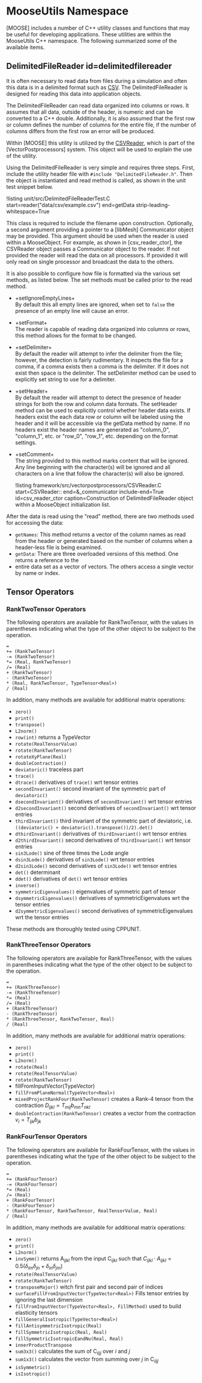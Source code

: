 # MooseUtils Namespace

[MOOSE] includes a number of C++ utility classes and functions that may be useful for developing
applications. These utilities are within the MooseUtils C++ namespace. The following summarized
some of the available items.


## DelimitedFileReader id=delimitedfilereader

It is often necessary to read data from files during a simulation and often this data is in
a delimited format such as [CSV](https://en.wikipedia.org/wiki/Comma-separated_values). The
DelimitedFileReader is designed for reading this data into application objects.

The DelimitedFileReader can read data organized into columns or rows. It assumes that all data,
outside of the header, is numeric and can be converted to a C++ double. Additionally, it is also
assumed that the first row or column defines the number of columns for the entire file, if the
number of columns differs from the first row an error will be produced.

Within [MOOSE] this utility is utilized by the [CSVReader](/CSVReader.md), which is part of
the [VectorPostprocessors] system. This object will be used to explain the use of the utility.

Using the DelimitedFileReader is very simple and requires three steps. First, include the
utility header file with `#include "DelimitedFileReader.h"`. Then the object
is instantiated and read method is called, as shown in the unit test snippet below.

!listing unit/src/DelimitedFileReaderTest.C
         start=reader("data/csv/example.csv")
         end=getData strip-leading-whitespace=True

This class is required to include the filename upon construction. Optionally, a second argument
providing a pointer to a [libMesh] Communicator object may be provided. This argument should be
used when the reader is used within a MooseObject. For example, as shown in [csv_reader_ctor],
the CSVReader object passes a Communicator object to the reader. If not provided the reader will
read the data on all processors. If provided it will only read on single processor and broadcast
the data to the others.

It is also possible to configure how file is formatted via the various set methods, as listed below.
The set methods must be called prior to the read method.

- +setIgnoreEmptyLines+<br>
  By default this all empty lines are ignored, when set to `false` the presence of an empty line will
  cause an error.

- +setFormat+<br>
  The reader is capable of reading data organized into columns or rows, this method allows for the
  format to be changed.

- +setDelimiter+<br>
  By default the reader will attempt to infer the delimiter from the file; however, the detection is
  fairly rudimentary. It inspects the file for a comma, if a comma exists then a comma is the
  delimiter. If it does not exist then space is the delimiter. The setDelimiter method can be used to
  explicitly set string to use for a delimiter.

- +setHeader+<br>
  By default the reader will attempt to detect the presence of header strings for both the row and
  column data formats. The setHeader method can be used to explicitly control whether header data
  exists. If headers exist the each data row or column will be labeled using the header and it will be
  accessible via the getData method by name. If no headers exist the header names are generated as
  "column_0", "column_1", etc. or "row_0", "row_1", etc. depending on the format settings.

- +setComment+<br>
  The string provided to this method marks content that will be ignored. Any line beginning with the
  character(s) will be ignored and all characters on a line that follow the character(s) will also
  be ignored.

  !listing framework/src/vectorpostprocessors/CSVReader.C
           start=CSVReader::
           end=&_communicator
           include-end=True id=csv_reader_ctor
           caption=Construction of DelimitedFileReader object within a MooseObject initialization list.

After the data is read using the "read" method, there are two methods used for accessing the data:

- `getNames`: This method returns a vector of the column names as read from the header or
  generated based on the number of columns when a header-less file is being examined.
- `getData`: There are three overloaded versions of this method. One returns a reference to the
- entire data set as a vector of vectors. The others access a single vector by name or index.



## Tensor Operators

### RankTwoTensor Operators

The following operators are available for RankTwoTensor, with the values in parentheses indicating
what the type of the other object to be subject to the operation.

```text
=
+= (RankTwoTensor)
-= (RankTwoTensor)
*= (Real, RankTwoTensor)
/= (Real)
+ (RankTwoTensor)
- (RankTwoTensor)
* (Real, RankTwoTensor, TypeTensor<Real>)
/ (Real)
```

In addition, many methods are available for additional matrix operations:

- `zero()`
- `print()`
- `transpose()`
- `L2norm()`
- `row(int)` returns a TypeVector<Real>
- `rotate(RealTensorValue)`
- `rotate(RankTwoTensor)`
- `rotateXyPlane(Real)`
- `doubleContraction()`
- `deviatoric()` traceless part
- `trace()`
- `dtrace()` derivatives of `trace()` wrt tensor entries
- `secondInvariant()` second invariant of the symmetric part of `deviatoric()`
- `dsecondInvariant()`  derivatives of `secondInvariant()` wrt tensor entries
- `d2secondInvariant()`  second derivatives of `secondInvariant()` wrt tensor entries
- `thirdInvariant()` third invariant of the symmetric part of deviatoric, i.e. `((deviatoric() + deviatoric().transpose())/2).det()`
- `dthirdInvariant()`  derivatives of `thirdInvariant()` wrt tensor entries
- `d2thirdInvariant()`  second derivatives of `thirdInvariant()` wrt tensor entries
- `sin3Lode()`  sine of three times the Lode angle
- `dsin3Lode()`  derivatives of `sin3Lode()` wrt tensor entries
- `d2sin3Lode()`  second derivatives of `sin3Lode()` wrt tensor entries
- `det()` determinant
- `ddet()` derivatives of `det()` wrt tensor entries
- `inverse()`
- `symmetricEigenvalues()`  eigenvalues of symmetric part of tensor
- `dsymmetricEigenvalues()`  derivatives of symmetricEigenvalues wrt the tensor entries
- `d2symmetricEigenvalues()` second derivatives of symmetricEigenvalues wrt the tensor entries

These methods are thoroughly tested using CPPUNIT.

### RankThreeTensor Operators

The following operators are available for RankThreeTensor, with the values in parentheses indicating
what the type of the other object to be subject to the operation.

```text
=
+= (RankThreeTensor)
-= (RankThreeTensor)
*= (Real)
/= (Real)
+ (RankThreeTensor)
- (RankThreeTensor)
* (RankThreeTensor, RankTwoTensor, Real)
/ (Real)
```

In addition, many methods are available for additional matrix operations:

- `zero()`
- `print()`
- `L2norm()`
- `rotate(Real)`
- `rotate(RealTensorValue)`
- `rotate(RankTwoTensor)`
- fillFromInputVector(TypeVector<Real>)
- `fillFromPlaneNormal(TypeVector<Real>)`
- `mixedProjectRankFour(RankTwoTensor)` creates a Rank-4 tensor from the contraction $D_{ijkl} = T_{mij}b_{mn}T_{nkl}$
- `doubleContraction(RankTwoTensor)` creates a vector from the contraction $v_i = T_{ijk}b_{jk}$

### RankFourTensor Operators

The following operators are available for RankFourTensor, with the values in parentheses indicating
what the type of the other object to be subject to the operation.

```text
=
+= (RankFourTensor)
-= (RankFourTensor)
*= (Real)
/= (Real)
+ (RankFourTensor)
- (RankFourTensor)
* (RankFourTensor, RankTwoTensor, RealTensorValue, Real)
/ (Real)
```

In addition, many methods are available for additional matrix operations:

- `zero()`
- `print()`
- `L2norm()`
- `invSymm()` returns A$_{ijkl}$ from the input C$_{ijkl}$ such that $C_{ijkl} \cdot A_{ijkl} = 0.5 \left( \delta_{im} \delta_{jn} + \delta_{in} \delta_{jm} \right)$
- `rotate(RealTensorValue)`
- `rotate(RankTwoTensor)`
- `transposeMajor()` witch first pair and second pair of indices
- `surfaceFillFromInputVector(TypeVector<Real>)` Fills tensor entries by ignoring the last dimension
- `fillFromInputVector(TypeVector<Real>, FillMethod)` used to build elasticity tensors
- `fillGeneralIsotropic(TypeVector<Real>)`
- `fillAntisymmetricIsotropic(Real)`
- `fillSymmetricIsotropic(Real, Real)`
- `fillSymmetricIsotropicEandNu(Real, Real)`
- `innerProductTranspose`
- `sum3x3()` calculates the sum of C$_{iijj}$ over $i$ and $j$
- `sum1x3()` calculates the vector from summing over $j$ in C$_{iijj}$
- `isSymmetric()`
- `isIsotropic()`
